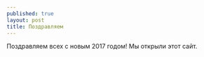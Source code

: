 ```yaml
---
published: true
layout: post
title: Поздравляем
---
```

Поздравляем всех с новым 2017 годом! Мы открыли этот сайт.

